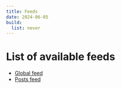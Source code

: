 ```yaml
---
title: Feeds
date: 2024-06-05
build:
  list: never 
---
```


# List of available feeds

* [Global feed](/index.xml)
* [Posts feed](/posts/index.xml)


